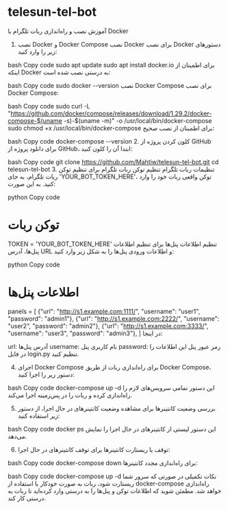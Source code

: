 # telesun-tel-bot

آموزش نصب و راه‌اندازی ربات تلگرام با Docker
1. نصب Docker و Docker Compose
نصب Docker
برای نصب Docker دستورهای زیر را وارد کنید:

bash
Copy code
sudo apt update
sudo apt install docker.io
برای اطمینان از اینکه Docker به درستی نصب شده است:

bash
Copy code
sudo docker --version
نصب Docker Compose
برای نصب Docker Compose:

bash
Copy code
sudo curl -L "https://github.com/docker/compose/releases/download/1.29.2/docker-compose-$(uname -s)-$(uname -m)" -o /usr/local/bin/docker-compose
sudo chmod +x /usr/local/bin/docker-compose
برای اطمینان از نصب صحیح:

bash
Copy code
docker-compose --version
2. کلون کردن پروژه از GitHub
برای دانلود پروژه از GitHub، ابتدا آن را کلون کنید:

bash
Copy code
git clone https://github.com/Mahtiw/telesun-tel-bot.git
cd telesun-tel-bot
3. تنظیمات ربات تلگرام
تنظیم توکن ربات تلگرام
برای تنظیم توکن ربات تلگرام، به جای 'YOUR_BOT_TOKEN_HERE'، توکن واقعی ربات خود را وارد کنید. به این صورت:

python
Copy code
# توکن ربات
TOKEN = 'YOUR_BOT_TOKEN_HERE'
تنظیم اطلاعات پنل‌ها
برای تنظیم اطلاعات پنل‌ها، آدرس URL و اطلاعات ورودی پنل‌ها را به شکل زیر وارد کنید:

python
Copy code
# اطلاعات پنل‌ها
panels = [
    {"url": "http://s1.example.com:1111/", "username": "user1", "password": "admin1"},
    {"url": "http://s1.example.com:2222/", "username": "user2", "password": "admin2"},
    {"url": "http://s1.example.com:3333/", "username": "user3", "password": "admin3"},
]
در اینجا:

url: آدرس پنل‌ها
username: نام کاربری پنل
password: رمز عبور پنل
این اطلاعات را در فایل login.py تنظیم کنید.

4. اجرای Docker Compose
برای راه‌اندازی ربات از طریق Docker Compose، دستور زیر را اجرا کنید:

bash
Copy code
docker-compose up -d
این دستور تمامی سرویس‌های لازم را راه‌اندازی کرده و ربات را در پس‌زمینه اجرا می‌کند.

5. بررسی وضعیت کانتینرها
برای مشاهده وضعیت کانتینرهای در حال اجرا، از دستور زیر استفاده کنید:

bash
Copy code
docker ps
این دستور لیستی از کانتینرهای در حال اجرا را نمایش می‌دهد.

6. توقف یا ریستارت کانتینرها
برای توقف کانتینرهای در حال اجرا:

bash
Copy code
docker-compose down
برای راه‌اندازی مجدد کانتینرها:

bash
Copy code
docker-compose up -d
نکات تکمیلی
در صورتی که سرور شما ریستارت شود، ربات به صورت خودکار با استفاده از docker-compose راه‌اندازی خواهد شد.
مطمئن شوید که اطلاعات توکن و پنل‌ها را به درستی وارد کرده‌اید تا ربات به درستی کار کند.
